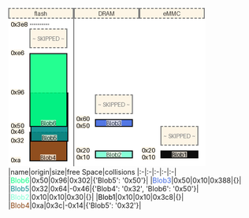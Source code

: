 ![memory map diagram](tests.test_docs_three_maps_cropped.png)
|name|origin|size|free Space|collisions
|:-|:-|:-|:-|:-|
|<span style='color:springgreen'>Blob6</span>|0x50|0x96|0x302|{'Blob5': '0x50'}|
|<span style='color:royalblue'>Blob3</span>|0x50|0x10|0x388|{}|
|<span style='color:darkcyan'>Blob5</span>|0x32|0x64|-0x46|{'Blob4': '0x32', 'Blob6': '0x50'}|
|<span style='color:aquamarine'>Blob2</span>|0x10|0x10|0x30|{}|
|<span style='color:black'>Blob1</span>|0x10|0x10|0x3c8|{}|
|<span style='color:saddlebrown'>Blob4</span>|0xa|0x3c|-0x14|{'Blob5': '0x32'}|
